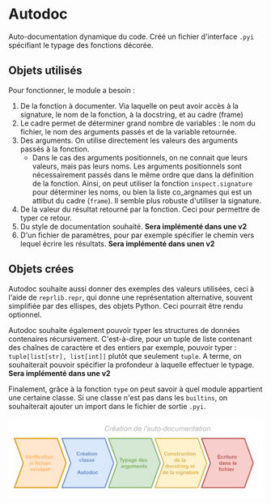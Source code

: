 # Autodoc

Auto-documentation dynamique du code. Créé un fichier d'interface `.pyi` spécifiant le typage des fonctions décorée.

## Objets utilisés

Pour fonctionner, le module a besoin :

1. De la fonction à documenter. Via laquelle on peut avoir accès à la signature, le nom de la fonction, à la docstring, et au cadre (frame)
2. Le cadre permet de déterminer grand nombre de variables : le nom du fichier, le nom des arguments passés et de la variable retournée.
3. Des arguments. On utilise directement les valeurs des arguments passés à la fonction.
    - Dans le cas des arguments positionnels, on ne connait que leurs valeurs, mais pas leurs noms. Les arguments positionnels sont nécessairement passés dans le même ordre que dans la définition de la fonction. Ainsi, on peut utiliser la fonction `inspect.signature` pour déterminer les noms, ou bien la liste co_argnames qui est un attibut du cadre (`frame`). Il semble plus robuste d'utiliser la signature.
4. De la valeur du résultat retourné par la fonction. Ceci pour permettre de typer ce retour.
5. Du style de documentation souhaité. **Sera implémenté dans une v2**
6. D'un fichier de paramètres, pour par exemple spécifier le chemin vers lequel écrire les résultats. **Sera implémenté dans unen v2**

## Objets crées

Autodoc souhaite aussi donner des exemples des valeurs utilisées, ceci à l'aide de `reprlib.repr`, qui donne une représentation alternative, souvent simplifiée par des ellispes, des objets Python. Ceci pourrait être rendu optionnel.

Autodoc souhaite également pouvoir typer les structures de données contenaires récursivement. C'est-à-dire, pour un tuple de liste contenant des chaînes de caractère et des entiers par exemple, pouvoir typer : `tuple[list[str], list[int]]` plutôt que seulement `tuple`. A terme, on souhaiterait pouvoir spécifier la profondeur à laquelle effectuer le typage. **Sera implémenté dans une v2**

Finalement, grâce à la fonction `type` on peut savoir à quel module appartient une certaine classe. Si une classe n'est pas dans les `builtins`, on souhaiterait ajouter un import dans le fichier de sortie `.pyi`.

![Flux de création de l'auto-documentation.](ressources/image.png)
